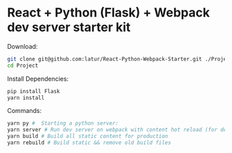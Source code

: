 # React + Python (Flask) + Webpack dev server starter kit

Download:

```bash
git clone git@github.com:latur/React-Python-Webpack-Starter.git ./Project
cd Project
```

Install Dependencies:

```bash
pip install Flask
yarn install
```

Commands:

```bash
yarn py #  Starting a python server:
yarn server # Run dev server on webpack with content hot reload (for development)
yarn build # Build all static content for production
yarn rebuild # Build static && remove old build files
```
